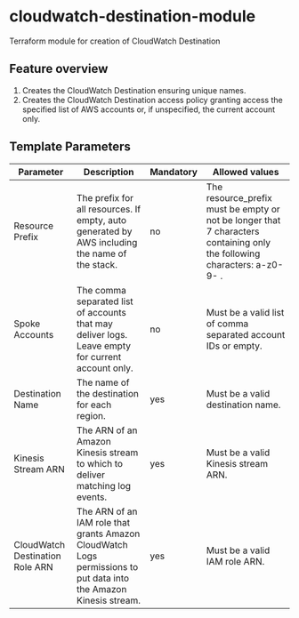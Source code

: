 # cloudwatch-destination-module

Terraform module for creation of CloudWatch Destination

## Feature overview

1. Creates the CloudWatch Destination ensuring unique names.
1. Creates the CloudWatch Destination access policy granting access the specified list of AWS accounts or, if unspecified, the current account only.

## Template Parameters

| Parameter | Description | Mandatory | Allowed values |
| --- | --- | --- | --- |
| Resource Prefix | The prefix for all resources. If empty, auto generated by AWS including the name of the stack. | no | The resource_prefix must be empty or not be longer that 7 characters containing only the following characters: a-z0-9- . |
| Spoke Accounts | The comma separated list of accounts that may deliver logs. Leave empty for current account only. | no | Must be a valid list of comma separated account IDs or empty. |
| Destination Name | The name of the destination for each region. | yes | Must be a valid destination name. |
| Kinesis Stream ARN | The ARN of an Amazon Kinesis stream to which to deliver matching log events. | yes | Must be a valid Kinesis stream ARN. |
| CloudWatch Destination Role ARN | The ARN of an IAM role that grants Amazon CloudWatch Logs permissions to put data into the Amazon Kinesis stream. | yes | Must be a valid IAM role ARN. |
